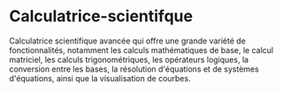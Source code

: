 # Calculatrice-scientifque
 Calculatrice scientifique avancée qui offre une grande variété de fonctionnalités, notamment les calculs mathématiques de base, le calcul matriciel,  les calculs trigonométriques, les opérateurs logiques, la conversion entre les bases, la résolution d'équations et de systèmes d'équations, ainsi que la visualisation de courbes.
